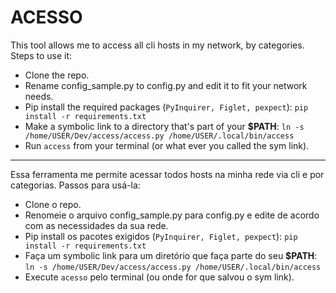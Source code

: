 # ACESSO
This tool allows me to access all cli hosts in my network, by categories.
Steps to use it:

- Clone the repo.
- Rename config_sample.py to config.py and edit it to fit your network needs.
- Pip install the required packages (`PyInquirer, Figlet, pexpect`):
`pip install -r requirements.txt`
- Make a symbolic link to a directory that's part of your **$PATH**:
`ln -s /home/USER/Dev/access/access.py /home/USER/.local/bin/access`
- Run `access` from your terminal (or what ever you called the sym link).

---

Essa ferramenta me permite acessar todos hosts na minha rede via cli e por categorias.
Passos para usá-la:

- Clone o repo.
- Renomeie o arquivo config_sample.py para config.py e edite de acordo com as necessidades da sua rede.
- Pip install os pacotes exigidos (`PyInquirer, Figlet, pexpect`):
`pip install -r requirements.txt`
- Faça um symbolic link para um diretório que faça parte do seu **$PATH**:
`ln -s /home/USER/Dev/access/access.py /home/USER/.local/bin/access`
- Execute `acesso` pelo terminal (ou onde for que salvou o sym link).
